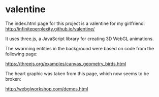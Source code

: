 # valentine

The index.html page for this project is a valentine for my girlfriend:
http://infiniteperplexity.github.io/valentine/

It uses three.js, a JavaScript library for creating 3D WebGL animations.

The swarming entities in the background were based on code from the following page:

https://threejs.org/examples/canvas_geometry_birds.html

The heart graphic was taken from this page, which now seems to be broken:

http://webglworkshop.com/demos.html
